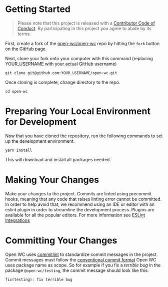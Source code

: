 # Getting Started

> Please note that this project is released with a [Contributor Code of Conduct](./CODE_OF_CONDUCT.md). By participating in this project you agree to abide by its terms.

First, create a fork of the [open-wc/open-wc](https://github.com/open-wc/open-wc) repo by hitting the `fork` button on the GitHub page.

Next, clone your fork onto your computer with this command (replacing YOUR_USERNAME with your actual GitHub username)

```
git clone git@github.com:YOUR_USERNAME/open-wc.git
```

Once cloning is complete, change directory to the repo.

```
cd open-wc
```

# Preparing Your Local Environment for Development

Now that you have cloned the repository, run the following commands to set up the development environment.

```
yarn install
```

This will download and install all packages needed.

# Making Your Changes

Make your changes to the project. Commits are linted using precommit hooks, meaning that any code that raises linting error cannot be committed. In order to help avoid that, we recommend using an IDE or editor with an eslint plugin in order to streamline the development process. Plugins are available for all the popular editors. For more information see [ESLint Integrations](https://eslint.org/docs/user-guide/integrations)

# Committing Your Changes

Open WC uses [commitlint](https://github.com/marionebl/commitlint) to standardize commit messages in the project. Commit messages must follow the [conventional commit format](https://www.conventionalcommits.org/en/v1.0.0-beta.2/)
Open WC uses package name as scope. So for example if you fix a _terrible bug_ in the package `@open-wc/testing`, the commit message should look like this:

```
fix(testing): fix terrible bug
```
